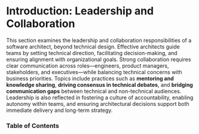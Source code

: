 # Introduction: Leadership and Collaboration

This section examines the leadership and collaboration responsibilities of a software architect, beyond technical design. Effective architects guide teams by setting technical direction, facilitating decision-making, and ensuring alignment with organizational goals. Strong collaboration requires clear communication across roles—engineers, product managers, stakeholders, and executives—while balancing technical concerns with business priorities. Topics include practices such as **mentoring and knowledge sharing**, **driving consensus in technical debates**, and **bridging communication gaps** between technical and non-technical audiences. Leadership is also reflected in fostering a culture of accountability, enabling autonomy within teams, and ensuring architectural decisions support both immediate delivery and long-term strategy.


### Table of Contents

